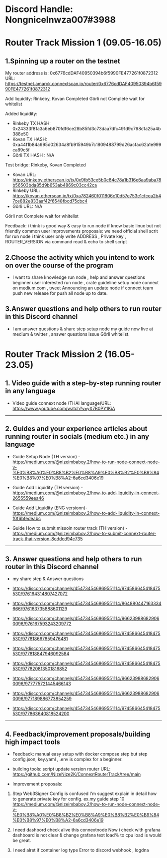 # Discord Handle: Nongnicelnwza007#3988

# Router Track Mission 1 (09.05-16.05)

## 1.Spinning up a router on the testnet
My router address is: 0x6776cdDAF40950394b6f5990FE477261f0872312
URL: https://testnet.amarok.connextscan.io/router/0x6776cdDAF40950394b6f5990FE477261f0872312

Add liquidity:
Rinkeby, Kovan  Completed
Görli  not Complete wait for whitelist

Added liquidity:
- Rinkeby TX HASH: 0x24333f81a3a6eb870fdf6ce28b85fd3c73daa7dfc491d9c798c1a25a4b388e50
- Kovan TX HASH: 0xa44f1b84a995d02634a8fb915949b7c1809488799d26acfac62a1e999ca89c5f
- Görli TX HASH : N/A

Test bridge:
Rinkeby, Kovan  Completed
 - Kovan URL: https://rinkeby.etherscan.io/tx/0x9fb53ce5b0c84c78a1b316e6aa9aba78b56503bda85d9b653ab4869c03cc42ca
 - Rinkeby URL: https://kovan.etherscan.io/tx/0xa782460f011806c10d57e753e1cfcea2b47ce882e833aaf42f6548fbcd75cbc4
 - Görli URL: N/A

Görli  not Complete wait for whitelist

Feedback: i think is good way & easy to run node if know basic linux but not friendly common user
improvements proposals: we need official shell scrit for run node i think user only write ADDRESS , Private key , ROUTER_VERSION  via command read & echo to shell script


## 2.Choose the activity which you intend to work on over the course of the program
- I want to share knowledge run node , help and answer questions beginner user interested run node , crate guideline setup node connext on medium.com , tweet Announcing an update node if connext team push new release for push all node up to date.

## 3.Answer questions and help others to run router in this Discord channel
- I am answer questions & share step setup node my guide now live at  medium & twitter , answer questions issue Görli whitelist.

# Router Track Mission 2 (16.05-23.05)

## 1. Video guide with a step-by-step running router in any language
- Video guide connext node (THAI language)URL: https://www.youtube.com/watch?v=yX7B0PY1KiA
---------------------

## 2. Guides and your experience articles about running router in socials (medium etc.) in any language
- Guide Setup Node (TH version) - https://medium.com/@nizeimbaboy.2/how-to-run-node-connext-node-v-%E0%B8%A0%E0%B8%B2%E0%B8%A9%E0%B8%B2%E0%B9%84%E0%B8%97%E0%B8%A2-6a6cd3406e19

- Guide Add Liquidity (TH version) - https://medium.com/@nizeimbaboy.2/how-to-add-liquidity-in-connext-2655559eea46

- Guide Add Liquidity (ENG versionn)- https://medium.com/@nizeimbaboy.2/how-to-add-liquidity-in-connext-f0f6bfedeabc

- Guide How to submit missoin router track (TH version) - https://medium.com/@nizeimbaboy.2/how-to-submit-connext-router-track-thai-version-8cddcd94c735

----------------------

## 3. Answer questions and help others to run router in this Discord channel
- my share step & Answer questions

- https://discord.com/channels/454734546869551114/974586645418475530/976164314807427072
- https://discord.com/channels/454734546869551114/864880447163334666/976163735888601129
- https://discord.com/channels/454734546869551114/966239886829060096/976167593243209772
- https://discord.com/channels/454734546869551114/974586645418475530/977818667859476481
- https://discord.com/channels/454734546869551114/974586645418475530/977818847946092584
- https://discord.com/channels/454734546869551114/974586645418475530/977820813501816852
- https://discord.com/channels/454734546869551114/966239886829060096/977775721445466143
- https://discord.com/channels/454734546869551114/966239886829060096/977189886773854259
- https://discord.com/channels/454734546869551114/974586645418475530/977863640818524200

----------------------------------

## 4. Feedback/improvement proposals/building high impact tools 
- Feedback: 
manual easy setup with docker compose step but step config.json, key.yaml , .env is complex for a beginner.
- building tools:
script update version router URL: https://github.com/NizeNize2K/ConnextRouterTrack/tree/main


- Improvement proposals: 
1. Step Web3Signer Config is confused I'm suggest explain in detail how to generate private key  for config.
ex.my guide step 10 
https://medium.com/@nizeimbaboy.2/how-to-run-node-connext-node-v-%E0%B8%A0%E0%B8%B2%E0%B8%A9%E0%B8%B2%E0%B9%84%E0%B8%97%E0%B8%A2-6a6cd3406e19

2. I need dashbord check alive this connextnode Now i check with grafana dashboard is not clear & change grafana text load% to cpu load is 
would be great.

3. I need alret if container log type Error to discord webhook , logdna 


